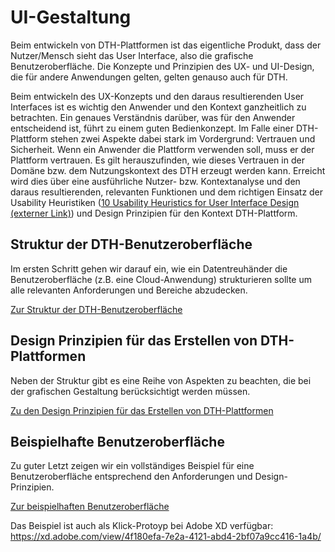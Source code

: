 # UI-Gestaltung

Beim entwickeln von DTH-Plattformen ist das eigentliche Produkt, dass der Nutzer/Mensch sieht das User Interface, also die grafische Benutzeroberfläche. Die Konzepte und Prinzipien des UX- und UI-Design, die für andere Anwendungen gelten, gelten genauso auch für DTH.

Beim entwickeln des UX-Konzepts und den daraus resultierenden User Interfaces ist es wichtig den Anwender und den Kontext ganzheitlich zu betrachten. Ein genaues Verständnis darüber, was für den Anwender entscheidend ist, führt zu einem guten Bedienkonzept. Im Falle einer DTH-Plattform stehen zwei Aspekte dabei stark im Vordergrund: Vertrauen und Sicherheit. Wenn ein Anwender die Plattform verwenden soll, muss er der Plattform vertrauen. Es gilt herauszufinden, wie dieses Vertrauen in der Domäne bzw. dem Nutzungskontext des DTH erzeugt werden kann. Erreicht wird dies über eine ausführliche Nutzer- bzw. Kontextanalyse und den daraus resultierenden, relevanten Funktionen und dem richtigen Einsatz der Usability Heuristiken ([10 Usability Heuristics for User Interface Design (externer Link)](https://www.nngroup.com/articles/ten-usability-heuristics/)) und Design Prinzipien für den Kontext DTH-Plattform.


## Struktur der DTH-Benutzeroberfläche
Im ersten Schritt gehen wir darauf ein, wie ein Datentreuhänder die Benutzeroberfläche (z.B. eine Cloud-Anwendung) strukturieren sollte um alle relevanten Anforderungen und Bereiche abzudecken.

[Zur Struktur der DTH-Benutzeroberfläche](1.%20Struktur%20eines%20DTH%20User%20Interface)

## Design Prinzipien für das Erstellen von DTH-Plattformen 
Neben der Struktur gibt es eine Reihe von Aspekten zu beachten, die bei der grafischen Gestaltung berücksichtigt werden müssen.

[Zu den Design Prinzipien für das Erstellen von DTH-Plattformen](2.%20Design-Prinzipien%20f%C3%BCr%20das%20Erstellen%20von%20DTH-Plattformen)

## Beispielhafte Benutzeroberfläche
Zu guter Letzt zeigen wir ein vollständiges Beispiel für eine Benutzeroberfläche entsprechend den Anforderungen und Design-Prinzipien.

[Zur beispielhaften Benutzeroberfläche](3.%20Beispiel-UI)
 
Das Beispiel ist auch als Klick-Protoyp bei Adobe XD verfügbar: <a href="https://xd.adobe.com/view/4f180efa-7e2a-4121-abd4-2bf07a9cc416-1a4b/" target="_blank">https://xd.adobe.com/view/4f180efa-7e2a-4121-abd4-2bf07a9cc416-1a4b/</a>